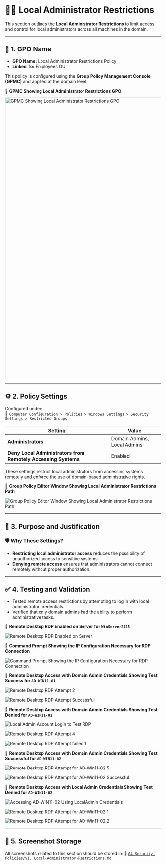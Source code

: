 # 👨‍💻 Local Administrator Restrictions

This section outlines the **Local Administrator Restrictions** to limit access and control for local administrators across all machines in the domain.

---

## 📛 1. GPO Name

- **GPO Name:** Local Administrator Restrictions Policy
- **Linked To:** Employees OU

This policy is configured using the **Group Policy Management Console (GPMC)** and applied at the domain level.

📸 **GPMC Showing Local Administrator Restrictions GPO**

<img width="1920" height="909" alt="GPMC Showing Local Administrator Restrictions GPO" src="https://github.com/user-attachments/assets/14462e95-9cca-4225-b1a6-694a7a5b419b" />

---

## ⚙️ 2. Policy Settings

Configured under:<br />
  📂 `Computer Configuration > Policies > Windows Settings > Security Settings > Restricted Groups`

| Setting                                                       | Value                       |
|---------------------------------------------------------------|-----------------------------|
| **Administrators**                                            | Domain Admins, Local Admins |
| **Deny Local Administrators from Remotely Accessing Systems** | Enabled                     |

These settings restrict local administrators from accessing systems remotely and enforce the use of domain-based administrative rights.

📸 **Group Policy Editor Window Showing Local Administrator Restrictions Path**

![Group Policy Editor Window Showing Local Administrator Restrictions Path](https://github.com/user-attachments/assets/c81bebe3-544b-4f45-b233-d9fcbf9b84bd)

---

## 📌 3. Purpose and Justification

### 🛡️ Why These Settings?

- **Restricting local administrator access** reduces the possibility of unauthorized access to sensitive systems.
- **Denying remote access** ensures that administrators cannot connect remotely without proper authorization.

---

## ✅ 4. Testing and Validation

- Tested remote access restrictions by attempting to log in with local administrator credentials.
- Verified that only domain admins had the ability to perform administrative tasks.

📸 **Remote Desktop RDP Enabled on Server for `WinServer2025`**

![Remote Desktop RDP Enabled on Server](https://github.com/user-attachments/assets/0c074a0b-de79-4fbb-9172-b4c626c8ee2f)

📸 **Command Prompt Showing the IP Configuration Necessary for RDP Connection**

![Command Prompt Showing the IP Configuration Necessary for RDP Connection](https://github.com/user-attachments/assets/675f72ed-7724-48c3-a771-8cedc1fe539c)

📸 **Remote Desktop Access with Domain Admin Credentials Showing Test Success for `AD-WIN11-01`**

![Remote Desktop RDP Attempt 2](https://github.com/user-attachments/assets/aea5bf2a-6291-4e5f-8457-f3a80fa0441c)

![Remote Desktop RDP Attempt Successful](https://github.com/user-attachments/assets/214f5e88-1387-4e38-bde2-1b7775da1f67)

📸 **Remote Desktop Access with Domain Admin Credentials Showing Test Denied for `AD-WIN11-01`**

![Local Admin Account Login to Test RDP](https://github.com/user-attachments/assets/c29851d1-e1d2-46fe-941d-c09de3e381a2)

![Remote Desktop RDP Attempt 4](https://github.com/user-attachments/assets/856f1f1a-0175-46a2-a45e-002cc3afaecb)

![Remote Desktop RDP Attempt failed 1](https://github.com/user-attachments/assets/dbea4eb1-f0b2-47ec-97bc-9ec30cff5bc4)

📸 **Remote Desktop Access with Domain Admin Credentials Showing Test Successful for `AD-WIN11-02`**

![Remote Desktop RDP Attempt for AD-Win11-02 5](https://github.com/user-attachments/assets/a93aec6c-0d50-4b5a-ae1b-ffe373ced144)

![Remote Desktop RDP Attempt for AD-Win11-02 Successful](https://github.com/user-attachments/assets/ea29dc15-c0c8-4a30-a83d-66168de564ee)

📸 **Remote Desktop Access with Local Admin Credentials Showing Test Denied for `AD-WIN11-02`**

![Accessing AD-WIN11-02 Using LocalAdmin Credentials](https://github.com/user-attachments/assets/adcb2ce7-0eea-4f6b-9a9b-834ea3caad55)

![Remote Desktop RDP Attempt for AD-Win11-02 1](https://github.com/user-attachments/assets/c38722cd-a9a7-4b54-ac48-b233ef1ced8e)

![Remote Desktop RDP Attempt for AD-Win11-02 2](https://github.com/user-attachments/assets/5ea3b209-5e33-471f-ad5a-5d3569b6c8b5)

---

## 📁 5. Screenshot Storage

All screenshots related to this section should be stored in:
📂 [`04-Security-Policies/VI. Local-Administrator-Restrictions.md`](https://github.com/Hugh-Kumbi/Hugh-Kumbi-Active-Directory-Lab/blob/main/04-Security-Policies/VI.%20Local-Administrator-Restrictions.md)
